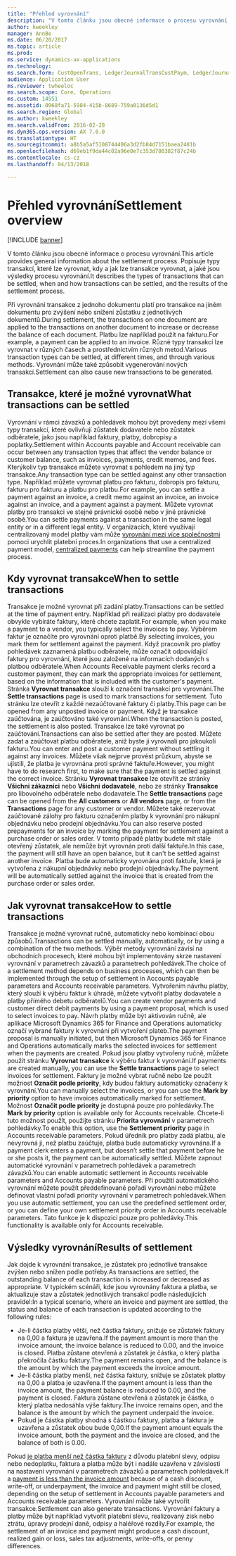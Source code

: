 ```yaml
---
title: "Přehled vyrovnání"
description: "V tomto článku jsou obecné informace o procesu vyrovnání. Popisuje typy transakcí, které lze vyrovnat, kdy a jak lze transakce vyrovnat, a jaké jsou výsledky procesu vyrovnání."
author: kweekley
manager: AnnBe
ms.date: 06/20/2017
ms.topic: article
ms.prod: 
ms.service: dynamics-ax-applications
ms.technology: 
ms.search.form: CustOpenTrans, LedgerJournalTransCustPaym, LedgerJournalTransVendPaym, VendOpenTrans
audience: Application User
ms.reviewer: twheeloc
ms.search.scope: Core, Operations
ms.custom: 14551
ms.assetid: 0968fa71-5984-415b-8689-759a0136d5d1
ms.search.region: Global
ms.author: kweekley
ms.search.validFrom: 2016-02-28
ms.dyn365.ops.version: AX 7.0.0
ms.translationtype: HT
ms.sourcegitcommit: a8b5a5af5108744406a3d2fb84d7151baea2481b
ms.openlocfilehash: d69eb1f9da44c02a96e0e7c353d700382f87c24b
ms.contentlocale: cs-cz
ms.lasthandoff: 04/13/2018

---
```


# <a name="settlement-overview"></a><span data-ttu-id="5c65a-104">Přehled vyrovnání</span><span class="sxs-lookup"><span data-stu-id="5c65a-104">Settlement overview</span></span>

[!INCLUDE [banner](../includes/banner.md)]

<span data-ttu-id="5c65a-105">V tomto článku jsou obecné informace o procesu vyrovnání.</span><span class="sxs-lookup"><span data-stu-id="5c65a-105">This article provides general information about the settlement process.</span></span> <span data-ttu-id="5c65a-106">Popisuje typy transakcí, které lze vyrovnat, kdy a jak lze transakce vyrovnat, a jaké jsou výsledky procesu vyrovnání.</span><span class="sxs-lookup"><span data-stu-id="5c65a-106">It describes the types of transactions that can be settled, when and how transactions can be settled, and the results of the settlement process.</span></span>

<span data-ttu-id="5c65a-107">Při vyrovnání transakce z jednoho dokumentu platí pro transakce na jiném dokumentu pro zvýšení nebo snížení zůstatku z jednotlivých dokumentů.</span><span class="sxs-lookup"><span data-stu-id="5c65a-107">During settlement, the transactions on one document are applied to the transactions on another document to increase or decrease the balance of each document.</span></span> <span data-ttu-id="5c65a-108">Platbu lze například použít na fakturu.</span><span class="sxs-lookup"><span data-stu-id="5c65a-108">For example, a payment can be applied to an invoice.</span></span> <span data-ttu-id="5c65a-109">Různé typy transakcí lze vyrovnat v různých časech a prostřednictvím různých metod.</span><span class="sxs-lookup"><span data-stu-id="5c65a-109">Various transaction types can be settled, at different times, and through various methods.</span></span> <span data-ttu-id="5c65a-110">Vyrovnání může také způsobit vygenerování nových transakcí.</span><span class="sxs-lookup"><span data-stu-id="5c65a-110">Settlement can also cause new transactions to be generated.</span></span>

## <a name="what-transactions-can-be-settled"></a><span data-ttu-id="5c65a-111">Transakce, které je možné vyrovnat</span><span class="sxs-lookup"><span data-stu-id="5c65a-111">What transactions can be settled</span></span>
<span data-ttu-id="5c65a-112">Vyrovnání v rámci závazků a pohledávek mohou být provedeny mezi všemi typy transakcí, které ovlivňují zůstatek dodavatele nebo zůstatek odběratele, jako jsou například faktury, platby, dobropisy a poplatky.</span><span class="sxs-lookup"><span data-stu-id="5c65a-112">Settlement within Accounts payable and Account receivable can occur between any transaction types that affect the vendor balance or customer balance, such as invoices, payments, credit memos, and fees.</span></span> <span data-ttu-id="5c65a-113">Kterýkoliv typ transakce můžete vyrovnat s pohledem na jiný typ transakce.</span><span class="sxs-lookup"><span data-stu-id="5c65a-113">Any transaction type can be settled against any other transaction type.</span></span> <span data-ttu-id="5c65a-114">Například můžete vyrovnat platbu pro fakturu, dobropis pro fakturu, fakturu pro fakturu a platbu pro platbu.</span><span class="sxs-lookup"><span data-stu-id="5c65a-114">For example, you can settle a payment against an invoice, a credit memo against an invoice, an invoice against an invoice, and a payment against a payment.</span></span> <span data-ttu-id="5c65a-115">Můžete vyrovnat platby pro transakci ve stejné právnické osobě nebo v jiné právnické osobě.</span><span class="sxs-lookup"><span data-stu-id="5c65a-115">You can settle payments against a transaction in the same legal entity or in a different legal entity.</span></span> <span data-ttu-id="5c65a-116">V organizacích, které využívají centralizovaný model platby vám může [vyrovnání mezi více společnostmi](set-up-centralized-payments.md) pomoci urychlit platební proces.</span><span class="sxs-lookup"><span data-stu-id="5c65a-116">In organizations that use a centralized payment model, [centralized payments](set-up-centralized-payments.md) can help streamline the payment process.</span></span>

## <a name="when-to-settle-transactions"></a><span data-ttu-id="5c65a-117">Kdy vyrovnat transakce</span><span class="sxs-lookup"><span data-stu-id="5c65a-117">When to settle transactions</span></span>
<span data-ttu-id="5c65a-118">Transakce je možné vyrovnat při zadání platby.</span><span class="sxs-lookup"><span data-stu-id="5c65a-118">Transactions can be settled at the time of payment entry.</span></span> <span data-ttu-id="5c65a-119">Například při realizaci platby pro dodavatele obvykle vybíráte faktury, které chcete zaplatit.</span><span class="sxs-lookup"><span data-stu-id="5c65a-119">For example, when you make a payment to a vendor, you typically select the invoices to pay.</span></span> <span data-ttu-id="5c65a-120">Výběrem faktur je označíte pro vyrovnání oproti platbě.</span><span class="sxs-lookup"><span data-stu-id="5c65a-120">By selecting invoices, you mark them for settlement against the payment.</span></span> <span data-ttu-id="5c65a-121">Když pracovník pro platby pohledávek zaznamená platbu odběratele, může označit odpovídající faktury pro vyrovnání, které jsou založené na informacích dodaných s platbou odběratele.</span><span class="sxs-lookup"><span data-stu-id="5c65a-121">When Accounts Receivable payment clerks record a customer payment, they can mark the appropriate invoices for settlement, based on the information that is included with the customer's payment.</span></span> <span data-ttu-id="5c65a-122">Stránka **Vyrovnat transakce** slouží k označení transakcí pro vyrovnání.</span><span class="sxs-lookup"><span data-stu-id="5c65a-122">The **Settle transactions** page is used to mark transactions for settlement.</span></span> <span data-ttu-id="5c65a-123">Tuto stránku lze otevřít z každé nezaúčtované faktury či platby.</span><span class="sxs-lookup"><span data-stu-id="5c65a-123">This page can be opened from any unposted invoice or payment.</span></span> <span data-ttu-id="5c65a-124">Když je transakce zaúčtována, je zaúčtováno také vyrovnání.</span><span class="sxs-lookup"><span data-stu-id="5c65a-124">When the transaction is posted, the settlement is also posted.</span></span> <span data-ttu-id="5c65a-125">Transakce lze také vyrovnat po zaúčtování.</span><span class="sxs-lookup"><span data-stu-id="5c65a-125">Transactions can also be settled after they are posted.</span></span> <span data-ttu-id="5c65a-126">Můžete zadat a zaúčtovat platbu odběratele, aniž byste ji vyrovnali pro jakoukoli fakturu.</span><span class="sxs-lookup"><span data-stu-id="5c65a-126">You can enter and post a customer payment without settling it against any invoices.</span></span> <span data-ttu-id="5c65a-127">Můžete však nejprve provést průzkum, abyste se ujistili, že platba je vyrovnána proti správné faktuře.</span><span class="sxs-lookup"><span data-stu-id="5c65a-127">However, you might have to do research first, to make sure that the payment is settled against the correct invoice.</span></span> <span data-ttu-id="5c65a-128">Stránku **Vyrovnat transakce** lze otevřít ze stránky **Všichni zákazníci** nebo **Všichni dodavatelé**, nebo ze stránky **Transakce** pro libovolného odběratele nebo dodavatele.</span><span class="sxs-lookup"><span data-stu-id="5c65a-128">The **Settle transactions** page can be opened from the **All customers** or **All vendors** page, or from the **Transactions** page for any customer or vendor.</span></span> <span data-ttu-id="5c65a-129">Můžete také rezervovat zaúčtované zálohy pro fakturu označením platby k vyrovnání pro nákupní objednávku nebo prodejní objednávku.</span><span class="sxs-lookup"><span data-stu-id="5c65a-129">You can also reserve posted prepayments for an invoice by marking the payment for settlement against a purchase order or sales order.</span></span> <span data-ttu-id="5c65a-130">V tomto případě platby budete mít stále otevřený zůstatek, ale nemůže být vyrovnán proti další faktuře.</span><span class="sxs-lookup"><span data-stu-id="5c65a-130">In this case, the payment will still have an open balance, but it can't be settled against another invoice.</span></span> <span data-ttu-id="5c65a-131">Platba bude automaticky vyrovnána proti faktuře, která je vytvořena z nákupní objednávky nebo prodejní objednávky.</span><span class="sxs-lookup"><span data-stu-id="5c65a-131">The payment will be automatically settled against the invoice that is created from the purchase order or sales order.</span></span>

## <a name="how-to-settle-transactions"></a><span data-ttu-id="5c65a-132">Jak vyrovnat transakce</span><span class="sxs-lookup"><span data-stu-id="5c65a-132">How to settle transactions</span></span>
<span data-ttu-id="5c65a-133">Transakce je možné vyrovnat ručně, automaticky nebo kombinací obou způsobů.</span><span class="sxs-lookup"><span data-stu-id="5c65a-133">Transactions can be settled manually, automatically, or by using a combination of the two methods.</span></span> <span data-ttu-id="5c65a-134">Výběr metody vyrovnání závisí na obchodních procesech, které mohou být implementovány skrze nastavení vyrovnání v parametrech závazků a parametrech pohledávek.</span><span class="sxs-lookup"><span data-stu-id="5c65a-134">The choice of a settlement method depends on business processes, which can then be implemented through the setup of settlement in Accounts payable parameters and Accounts receivable parameters.</span></span> <span data-ttu-id="5c65a-135">Vytvořením návrhu platby, který slouží k výběru faktur k úhradě, můžete vytvořit platby dodavatele a platby přímého debetu odběratelů.</span><span class="sxs-lookup"><span data-stu-id="5c65a-135">You can create vendor payments and customer direct debit payments by using a payment proposal, which is used to select invoices to pay.</span></span> <span data-ttu-id="5c65a-136">Návrh platby může být aktivován ručně, ale aplikace Microsoft Dynamics 365 for Finance and Operations automaticky označí vybrané faktury k vyrovnání při vytvoření plateb.</span><span class="sxs-lookup"><span data-stu-id="5c65a-136">The payment proposal is manually initiated, but then Microsoft Dynamics 365 for Finance and Operations automatically marks the selected invoices for settlement when the payments are created.</span></span> <span data-ttu-id="5c65a-137">Pokud jsou platby vytvořeny ručně, můžete použít stránku **Vyrovnat transakce** k výběru faktur k vyrovnání.</span><span class="sxs-lookup"><span data-stu-id="5c65a-137">If payments are created manually, you can use the **Settle transactions** page to select invoices for settlement.</span></span> <span data-ttu-id="5c65a-138">Faktury je možné vybrat ručně nebo lze použít možnost **Označit podle priority**, kdy budou faktury automaticky označeny k vyrovnání.</span><span class="sxs-lookup"><span data-stu-id="5c65a-138">You can manually select the invoices, or you can use the **Mark by priority** option to have invoices automatically marked for settlement.</span></span> <span data-ttu-id="5c65a-139">Možnost **Označit podle priority** je dostupná pouze pro pohledávky.</span><span class="sxs-lookup"><span data-stu-id="5c65a-139">The **Mark by priority** option is available only for Accounts receivable.</span></span> <span data-ttu-id="5c65a-140">Chcete-li tuto možnost použít, použijte stránku **Priorita vyrovnání** v parametrech pohledávky.</span><span class="sxs-lookup"><span data-stu-id="5c65a-140">To enable this option, use the **Settlement priority** page in Accounts receivable parameters.</span></span> <span data-ttu-id="5c65a-141">Pokud úředník pro platby zadá platbu, ale nevyrovná ji, než platbu zaúčtuje, platba bude automaticky vyrovnána.</span><span class="sxs-lookup"><span data-stu-id="5c65a-141">If a payment clerk enters a payment, but doesn’t settle that payment before he or she posts it, the payment can be automatically settled.</span></span> <span data-ttu-id="5c65a-142">Můžete zapnout automatické vyrovnání v parametrech pohledávek a parametrech závazků.</span><span class="sxs-lookup"><span data-stu-id="5c65a-142">You can enable automatic settlement in Accounts receivable parameters and Accounts payable parameters.</span></span> <span data-ttu-id="5c65a-143">Při použití automatického vyrovnání můžete použít předdefinované pořadí vyrovnání nebo můžete definovat vlastní pořadí priority vyrovnání v parametrech pohledávek.</span><span class="sxs-lookup"><span data-stu-id="5c65a-143">When you use automatic settlement, you can use the predefined settlement order, or you can define your own settlement priority order in Accounts receivable parameters.</span></span> <span data-ttu-id="5c65a-144">Tato funkce je k dispozici pouze pro pohledávky.</span><span class="sxs-lookup"><span data-stu-id="5c65a-144">This functionality is available only for Accounts receivable.</span></span>

## <a name="results-of-settlement"></a><span data-ttu-id="5c65a-145">Výsledky vyrovnání</span><span class="sxs-lookup"><span data-stu-id="5c65a-145">Results of settlement</span></span>
<span data-ttu-id="5c65a-146">Jak dojde k vyrovnání transakce, je zůstatek pro jednotlivé transakce zvýšen nebo snížen podle potřeby.</span><span class="sxs-lookup"><span data-stu-id="5c65a-146">As transactions are settled, the outstanding balance of each transaction is increased or decreased as appropriate.</span></span> <span data-ttu-id="5c65a-147">V typickém scénáři, kde jsou vyrovnány faktura a platba, se aktualizuje stav a zůstatek jednotlivých transakcí podle následujících pravidel:</span><span class="sxs-lookup"><span data-stu-id="5c65a-147">In a typical scenario, where an invoice and payment are settled, the status and balance of each transaction is updated according to the following rules:</span></span>

-   <span data-ttu-id="5c65a-148">Je-li částka platby větší, než částka faktury, snižuje se zůstatek faktury na 0,00 a faktura je uzavřena.</span><span class="sxs-lookup"><span data-stu-id="5c65a-148">If the payment amount is more than the invoice amount, the invoice balance is reduced to 0.00, and the invoice is closed.</span></span> <span data-ttu-id="5c65a-149">Platba zůstane otevřená a zůstatek je částka, o který platba překročila částku faktury.</span><span class="sxs-lookup"><span data-stu-id="5c65a-149">The payment remains open, and the balance is the amount by which the payment exceeds the invoice amount.</span></span>
-   <span data-ttu-id="5c65a-150">Je-li částka platby menší, než částka faktury, snižuje se zůstatek platby na 0,00 a platba je uzavřena.</span><span class="sxs-lookup"><span data-stu-id="5c65a-150">If the payment amount is less than the invoice amount, the payment balance is reduced to 0.00, and the payment is closed.</span></span> <span data-ttu-id="5c65a-151">Faktura zůstane otevřená a zůstatek je částka, o který platba nedosáhla výše faktury.</span><span class="sxs-lookup"><span data-stu-id="5c65a-151">The invoice remains open, and the balance is the amount by which the payment underpaid the invoice.</span></span>
-   <span data-ttu-id="5c65a-152">Pokud je částka platby shodná s částkou faktury, platba a faktura je uzavřena a zůstatek obou bude 0,00.</span><span class="sxs-lookup"><span data-stu-id="5c65a-152">If the payment amount equals the invoice amount, both the payment and the invoice are closed, and the balance of both is 0.00.</span></span>

<span data-ttu-id="5c65a-153">Pokud [je platba menší než částka faktury](../accounts-payable/vendor-payments-partial-amount.md) z důvodu platební slevy, odpisu nebo nedoplatku, faktura a platba může být i nadále uzavřena v závislosti na nastavení vyrovnání v parametrech závazků a parametrech pohledávek.</span><span class="sxs-lookup"><span data-stu-id="5c65a-153">If a [payment is less than the invoice amount](../accounts-payable/vendor-payments-partial-amount.md) because of a cash discount, write-off, or underpayment, the invoice and payment might still be closed, depending on the setup of settlement in Accounts payable parameters and Accounts receivable parameters.</span></span> <span data-ttu-id="5c65a-154">Vyrovnání může také vytvořit transakce.</span><span class="sxs-lookup"><span data-stu-id="5c65a-154">Settlement can also generate transactions.</span></span> <span data-ttu-id="5c65a-155">Vyrovnání faktury a platby může být například vytvořit platební slevu, realizovaný zisk nebo ztrátu, úpravy prodejní daně, odpisy a haléřové rozdíly.</span><span class="sxs-lookup"><span data-stu-id="5c65a-155">For example, the settlement of an invoice and payment might produce a cash discount, realized gain or loss, sales tax adjustments, write-offs, or penny differences.</span></span>




